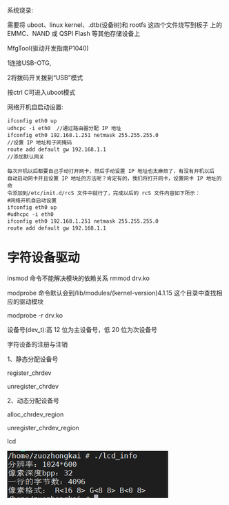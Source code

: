 系统烧录:

需要将 uboot、linux kernel、.dtb(设备树)和 rootfs 这四个文件烧写到板子
上的 EMMC、NAND 或 QSPI Flash 等其他存储设备上

MfgTool(驱动开发指南P1040)

1连接USB-OTG, 

2将拨码开关拨到“USB”模式

按ctrl C可进入uboot模式

网络开机自启动设置:

```
ifconfig eth0 up
udhcpc -i eth0  //通过路由器分配 IP 地址
ifconfig eth0 192.168.1.251 netmask 255.255.255.0
//设置 IP 地址和子网掩码
route add default gw 192.168.1.1
//添加默认网关

每次开机以后都要自己手动打开网卡，然后手动设置 IP 地址也太麻烦了，有没有开机以后
自动启动网卡并且设置 IP 地址的方法呢？肯定有的，我们将打开网卡，设置网卡 IP 地址的命
令添加到/etc/init.d/rcS 文件中就行了，完成以后的 rcS 文件内容如下所示：
#网络开机自启动设置
ifconfig eth0 up
#udhcpc -i eth0
ifconfig eth0 192.168.1.251 netmask 255.255.255.0
route add default gw 192.168.1.1
```

# 字符设备驱动

insmod 命令不能解决模块的依赖关系    rmmod drv.ko

modprobe 命令默认会到/lib/modules/(kernel-version)4.1.15 这个目录中查找相应的驱动模块

modprobe -r drv.ko

设备号(dev_t):高 12 位为主设备号，低 20 位为次设备号

字符设备的注册与注销

1、静态分配设备号

register_chrdev

unregister_chrdev

2、动态分配设备号

alloc_chrdev_region

 unregister_chrdev_region

lcd

![image-20240615110311418](https://raw.githubusercontent.com/boomwb/mdRepo/main/img/202406151103411.png)

